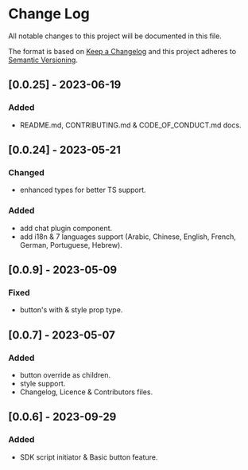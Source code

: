 # Change Log

All notable changes to this project will be documented in this file.

The format is based on [Keep a Changelog](http://keepachangelog.com/)
and this project adheres to [Semantic Versioning](http://semver.org/).

## [0.0.25] - 2023-06-19

### Added

- README.md, CONTRIBUTING.md & CODE_OF_CONDUCT.md docs.

## [0.0.24] - 2023-05-21

### Changed

- enhanced types for better TS support.

### Added

- add chat plugin component.
- add i18n & 7 languages support (Arabic, Chinese, English, French, German, Portuguese, Hebrew).

## [0.0.9] - 2023-05-09

### Fixed

- button's with & style prop type.

## [0.0.7] - 2023-05-07

### Added

- button override as children.
- style support.
- Changelog, Licence & Contributors files.

## [0.0.6] - 2023-09-29

### Added

- SDK script initiator & Basic button feature.
